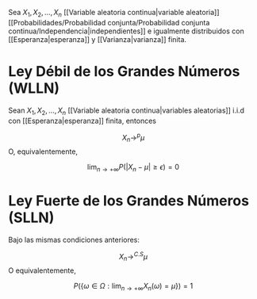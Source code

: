 
Sea $X_1, X_2,\dots, X_n$ [[Variable aleatoria continua|variable aleatoria]] [[Probabilidades/Probabilidad conjunta/Probabilidad conjunta continua/Independencia|independientes]] e igualmente distribuidos con [[Esperanza|esperanza]]  y [[Varianza|varianza]] finita. 

# Ley Débil de los Grandes Números (WLLN)

Sean $X_1, X_2, \dots, X_n$ [[Variable aleatoria continua|variables aleatorias]] i.i.d con [[Esperanza|esperanza]] finita, entonces 

$$X_n\to^p\mu$$ 
O, equivalentemente, 

$$\lim_{n\to+\infty}P\left(\vert X_n-\mu\vert\geq\epsilon\right)=0$$ 
# Ley Fuerte de los Grandes Números (SLLN)

Bajo las mismas condiciones anteriores: 

$$X_n\to^{C.S}\mu$$ 
O equivalentemente, 

$$P\left(\lbrace\omega\in\Omega:\lim_{n\to+\infty}X_n(\omega)=\mu\rbrace\right)=1$$